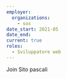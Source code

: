 ```yaml
---
employer:
  organizations:
    - sos
date_start: 2021-05
date_end:
current: true
roles:
  - Sviluppatore web
---
```


Join
Sito pascali
